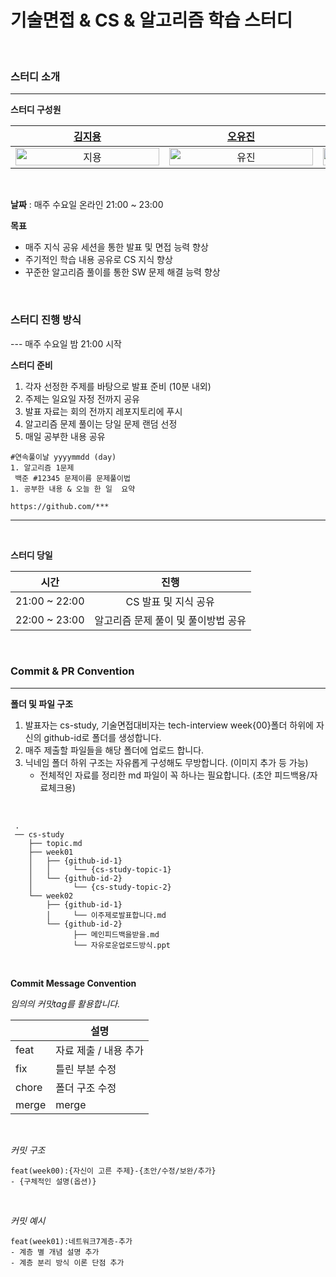 # 기술면접 & CS & 알고리즘 학습 스터디

<br>

### 스터디 소개

---

**스터디 구성원**

| [김지용](https://github.com/ssafyjiyong) | [오유진](https://github.com/OHNEUL1999) | [이민규](https://github.com/leeminkyu1212) | [최성호](https://github.com/seonghoho) |
|:---:|:---:|:---:|:---:|
| <img alt="지용" src="https://github.com/ssafyjiyong.png" width="230" height="100%"/> | <img alt="유진" src="https://github.com/OHNEUL1999.png" width="230" height="100%"/> | <img alt="민규" src="https://github.com/leeminkyu1212.png" width="230" height="100%"/> | <img alt="성호" src="https://github.com/seonghoho.png" width="230" height="100%"/> |

<br>

**날짜** : 매주 수요일 온라인 21:00 ~ 23:00

**목표**

- 매주 지식 공유 세션을 통한 발표 및 면접 능력 향상
- 주기적인 학습 내용 공유로 CS 지식 향상
- 꾸준한 알고리즘 풀이를 통한 SW 문제 해결 능력 향상

<br>

### 스터디 진행 방식

--- 매주 수요일 밤 21:00 시작

**스터디 준비**

1. 각자 선정한 주제를 바탕으로 발표 준비 (10분 내외)
2. 주제는 일요일 자정 전까지 공유
3. 발표 자료는 회의 전까지 레포지토리에 푸시
4. 알고리즘 문제 풀이는 당일 문제 랜덤 선정
5. 매일 공부한 내용 공유
   
```
#연속풀이날 yyyymmdd (day)
1. 알고리즘 1문제
 백준 #12345 문제이름 문제풀이법
1. 공부한 내용 & 오늘 한 일  요약

https://github.com/***
```
---
<br>

**스터디 당일**
<br>

| 시간 | 진행 |
|:--:|:--:|
| 21:00 ~ 22:00 | CS 발표 및 지식 공유 |
| 22:00 ~ 23:00 | 알고리즘 문제 풀이 및 풀이방법 공유 |



<br>

### Commit & PR Convention

---

**폴더 및 파일 구조**

1. 발표자는 cs-study, 기술면접대비자는 tech-interview week{00}폴더 하위에 자신의 github-id로 폴더를 생성합니다.
2. 매주 제출할 파일들을 해당 폴더에 업로드 합니다.
3. 닉네임 폴더 하위 구조는 자유롭게 구성해도 무방합니다. (이미지 추가 등 가능)
   - 전체적인 자료를 정리한 md 파일이 꼭 하나는 필요합니다. (초안 피드백용/자료체크용)

<br>


     
     .
     ── cs-study
        ├── topic.md
        ├── week01
        │   ├── {github-id-1}
        │   │     └── {cs-study-topic-1}
        │   └── {github-id-2}
        │         └── {cs-study-topic-2}
        └── week02
            ├── {github-id-1}
            │     └── 이주제로발표합니다.md
            └── {github-id-2}
                  ├── 메인피드백을받을.md
                  └── 자유로운업로드방식.ppt



<br>

**Commit Message Convention**

*임의의 커밋tag를 활용합니다.*

|             | 설명            |
| ----------- |---------------|
| feat     | 자료 제출 / 내용 추가 |
| fix      | 틀린 부분 수정      |
| chore    | 폴더 구조 수정      |
| merge    | merge         |

<br>

*커밋 구조*

```
feat(week00):{자신이 고른 주제}-{초안/수정/보완/추가}
- {구체적인 설명(옵션)}
```

<br>

*커밋 예시*

```
feat(week01):네트워크7계층-추가
- 계층 별 개념 설명 추가
- 계층 분리 방식 이론 단점 추가
```

<br>

